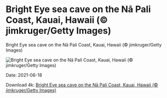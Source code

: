 # Bright Eye sea cave on the Nā Pali Coast, Kauai, Hawaii (© jimkruger/Getty Images)

Bright Eye sea cave on the Nā Pali Coast, Kauai, Hawaii (© jimkruger/Getty Images)

![Bright Eye sea cave on the Nā Pali Coast, Kauai, Hawaii (© jimkruger/Getty Images)](https://bing.com/th?id=OHR.BrightEye_EN-US9581825024_UHD.jpg&w=1024&h=576)

Date: 2021-06-18

Download 4k: [Bright Eye sea cave on the Nā Pali Coast, Kauai, Hawaii (© jimkruger/Getty Images)](https://bing.com/th?id=OHR.BrightEye_EN-US9581825024_UHD.jpg)

